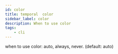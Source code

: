 ```yaml
---
id: color
title: temporal  color
sidebar_label: color
description: When to use color
tags:
    - cli
---
```


when to use color: auto, always, never. (default: auto)
